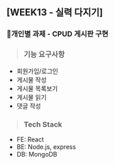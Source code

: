 [WEEK13 - 실력 다지기]
---
### 📍개인별 과제 - CPUD 게시판 구현
> ### 기능 요구사항
- 회원가입/로그인
-  게시물 작성
- 게시물 목록보기
- 게시물 읽기
- 댓글 작성

> ### Tech Stack
- FE: React
- BE: Node.js, express
- DB: MongoDB
